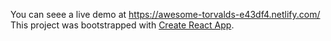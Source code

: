 You can seee a live demo at https://awesome-torvalds-e43df4.netlify.com/
This project was bootstrapped with [Create React App](https://github.com/facebook/create-react-app).


